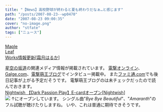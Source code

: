 ```yaml
---
title: "【News】高校野球が終わると夏も終わりだなぁ…と感じます"
path: "/posts/2007-08-23--wp0470"
date: "2007-08-23 09:00:35"
cover: "no-image.png"
author: "stfate"
tags: ["ニュース"]
---
```


<style type="text/css">
<!--
p {white-space: pre-wrap};
-->
</style>

<a class="topics" href="http://shimotsukin.com/" target="_blank">Maple Leaf Works情報更新</a><span class="junre">[<a href="http://shimotsukin.com/" target="_blank">霜月はるか</a>]</span>
<div class="news"><a href="http://www.team-e.co.jp/products_new/kdsd-00154/SP/index.html" target="_blank">星空の坂道</a>の関連メディア情報が掲載されています。
<a href="http://www.dengekionline.com/data/news/2007/8/16/fad4b0d51228d48f6caaba1abb681966.html" target="_blank">電撃オンライン</a>、<a href="http://www.galge.com/galge/nomember/sbp/topics/07/08/16/index.html" target="_blank">Galge.com</a>、<a href="http://blog.mediaworks.co.jp/moeoh/2007/08/0818ps2.html#more2" target="_blank">電撃萌王ブログ</a>でインタビュー掲載中。
また<a href="http://www.famitsu.com/index.html" target="_blank">ファミ通.com</a>でも後日記事が上がる予定だそうです。
電撃萌王ブログのは未チェックだったので読んでおきます。</div>
<a class="topics" href="http://www.nightwish.jp/news/2007/08/dark-passion-play-e.html" target="_blank">Nightwish 【Dark Passion Play】E-cardオープン</a><span class="junre">[<a href="http://www.nightwish.jp/" target="_blank">Nightwish</a>]</span>
<div class="news"><a href="http://www.roadrun.com/darkpassionplay/" target="_blank"><img src="http://stfate.net/img/nw_banner_468.gif" class="image" /></a>
↑にオープンしています。
シングル曲"<em>Bye Bye Beautiful</em>"、"<em>Amaranth</em>"のフル試聴が聴けたりしますね。
いや、これは普通に期待できそうです。</div>
